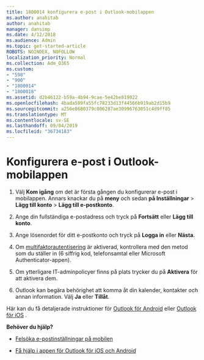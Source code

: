 ```yaml
---
title: 1800014 konfigurera e-post i Outlook-mobilappen
ms.author: anahitab
author: anahitab
manager: dansimp
ms.date: 4/12/2018
ms.audience: Admin
ms.topic: get-started-article
ROBOTS: NOINDEX, NOFOLLOW
localization_priority: Normal
ms.collection: Adm_O365
ms.custom:
- "598"
- "900"
- "1800014"
- "1800018"
ms.assetid: d2b46122-b59a-4b94-9cae-5e42be819022
ms.openlocfilehash: 4bada589fa55fc78233d13f44566b919ab2d15b9
ms.sourcegitcommit: a256e8680379c006287ae30996763051c4d9ff85
ms.translationtype: MT
ms.contentlocale: sv-SE
ms.lasthandoff: 09/04/2019
ms.locfileid: "36734183"
---
```

# <a name="set-up-email-in-the-outlook-mobile-app"></a>Konfigurera e-post i Outlook-mobilappen

1. Välj **Kom igång** om det är första gången du konfigurerar e-post i mobilappen. Annars knackar du på **meny** och sedan **på Inställningar** \> **Lägg till konto** \> **Lägg till e-postkonto**.

2. Ange din fullständiga e-postadress och tryck på **Fortsätt** eller **Lägg till konto**.

3. Ange lösenordet för ditt e-postkonto och tryck på **Logga in** eller **Nästa**.

4. Om [multifaktorautentisering](https://docs.microsoft.com/office365/admin/security-and-compliance/set-up-multi-factor-authentication) är aktiverad, kontrollera med den metod som du ställer in (6 siffrig kod, telefonsamtal eller Microsoft Authenticator-appen).

5. Om ytterligare IT-adminpolicyer finns på plats trycker du på **Aktivera** för att aktivera dem.

6. Outlook kan begära behörighet att komma åt din kalender, kontakter och annan information. Välj **Ja** eller **Tillåt**.

Här kan du få detaljerade instruktioner för [Outlook för Android](https://support.office.com/article/886db551-8dfa-4fd5-b835-f8e532091872.aspx) eller [Outlook för iOS](https://support.office.com/article/b2de2161-cc1d-49ef-9ef9-81acd1c8e234.aspx) .
  
 **Behöver du hjälp?**
  
- [Felsöka e-postinställningar på mobilen](https://support.office.com/article/a264ef01-9c88-48fb-9285-7017e4f31f02.aspx)

- [Få hjälp i appen för Outlook för iOS och Android](https://support.office.com/article/218a22d1-9fa5-4889-b689-de1c63493243.aspx#ID0EAABAAA=Contact_Support)
